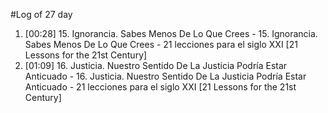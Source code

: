 #Log of 27 day

1. [00:28] 15. Ignorancia. Sabes Menos De Lo Que Crees - 15. Ignorancia. Sabes Menos De Lo Que Crees - 21 lecciones para el siglo XXI [21 Lessons for the 21st Century]
1. [01:09] 16. Justicia. Nuestro Sentido De La Justicia Podría Estar Anticuado - 16. Justicia. Nuestro Sentido De La Justicia Podría Estar Anticuado - 21 lecciones para el siglo XXI [21 Lessons for the 21st Century]
